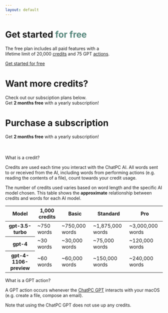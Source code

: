 ```yaml
---
layout: default
---
```


<div class="container">
  <getting-started-instructions>
    <div class="row align-items-center py-4">
      <div class="text-center">
        <h1 class="display-6 fw-bold mb-3">
          Get started <span style="color: #56877c;">for free</span>
        </h1>
      </div>
      <div class="col-md-8 offset-md-2 col-lg-6 offset-lg-3 text-center">
        <p class="fs-5 mb-5">
          The free plan includes all paid features with a<br>lifetime limit of 20,000 <a href="#what-is-a-credit">credits</a> and 75 GPT <a href="#what-is-an-action">actions</a>.
        </p>
        <div class="d-grid gap-2 d-md-flex justify-content-md-center mb-5">
          <a class="btn btn-primary px-4 me-md-2" href="/docs/macos/getting-started/">Get started for free</a>
        </div>
      </div>
      <div class="text-center">
        <h1 class="display-6 fw-bold mb-3">
          Want more credits?
        </h1>
      </div>
      <div class="col-md-8 offset-md-2 col-lg-6 offset-lg-3 text-center">
        <p class="fs-5">
          Check out our subsciption plans below.<br/>Get <b>2 months free</b> with a yearly subscription!
        </p>
      </div>
    </div>
  </getting-started-instructions>

  <existing-user-instructions>
    <div class="row align-items-center py-4">
      <div class="text-center">
        <h1 class="display-6 fw-bold mb-3">
          Purchase a subscription
        </h1>
      </div>
      <div class="col-md-8 offset-md-2 col-lg-6 offset-lg-3 text-center">
        <p class="fs-5">
          Get <b>2 months free</b> with a yearly subscription!
        </p>
      </div>
    </div>
  </existing-user-instructions>

  <script async src="https://js.stripe.com/v3/pricing-table.js"></script>
  <div style="margin-bottom: 50px">
    <stripe-pricing-table
      pricing-table-id="prctbl_1NjsheD2JBiQZxokSpWULstH"
      publishable-key="pk_live_51NJTTND2JBiQZxokSKTb96ZTSoFpzpGwdj9thFtEmVI3NxBficMiv94UL8ZsbzWoXDr2RSIyDPUk29x52ENrlvmR00bR04qY5j">
    </stripe-pricing-table>
  </div>

  <div class="row align-items-center py-4">
    <div class="col-xl-10 offset-xl-1 border rounded-3 p-4">
      <div class="row g-3">
        <div>
          <p class="h4 mb-3" id="what-is-a-credit">
            What is a credit?
          </p>
          <p>
            Credits are used each time you interact with the ChatPC AI. All words sent to or received from the AI, including words from performing actions (e.g. reading the contents of a file), count towards your credit usage.
          </p>
          <p>
            The number of credits used varies based on word length and the specific AI model chosen. This table shows the <b>approximate</b> relationship between credits and words for each AI model.
          </p>
          <table class="table table-striped">
            <thead>
              <tr>
                <th scope="col">Model</th>
                <th scope="col">1,000 credits</th>
                <th scope="col">Basic</th>
                <th scope="col">Standard</th>
                <th scope="col">Pro</th>
              </tr>
            </thead>
            <tbody>
              <tr>
                <th scope="row">gpt-3.5-turbo</th>
                <td>~750 words</td>
                <td>~750,000 words</td>
                <td>~1,875,000 words</td>
                <td>~3,000,000 words</td>
              </tr>
              <tr>
                <th scope="row">gpt-4</th>
                <td>~30 words</td>
                <td>~30,000 words</td>
                <td>~75,000 words</td>
                <td>~120,000 words</td>
              </tr>
              <tr>
                <th scope="row">gpt-4-1106-preview</th>
                <td>~60 words</td>
                <td>~60,000 words</td>
                <td>~150,000 words</td>
                <td>~240,000 words</td>
              </tr>
            </tbody>
          </table>
        </div>
        <div>
          <p class="h4 mt-3 mb-3" id="what-is-an-action">
            What is a GPT action?
          </p>
          <p>
            A GPT action occurs whenever the <a href="https://chat.openai.com/g/g-611zFFIQR-chatpc-connect-with-macos" target="_blank">ChatPC GPT</a> interacts with your macOS (e.g. create a file, compose an email).
          </p>
          <p>
            Note that using the ChatPC GPT does not use up any credits.
          </p>
        </div>
      </div>
    </div>
  </div>

  <script>
    const urlParams = new URLSearchParams(window.location.search);
    const customerEmail = urlParams.get("customer-email");
    if (customerEmail) {
      document.querySelector("getting-started-instructions").remove();
      const stripePricingTable = document.querySelector(
        "stripe-pricing-table"
      );
      stripePricingTable.setAttribute("customer-email", customerEmail);
    } else {
      document.querySelector("existing-user-instructions").remove();
    }
  </script>
</div>